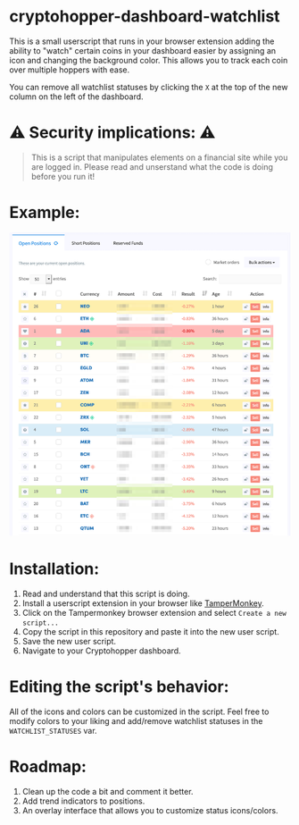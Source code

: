 # cryptohopper-dashboard-watchlist

This is a small userscript that runs in your browser extension adding the ability to "watch" certain coins in your dashboard easier by assigning an icon and changing the background color. This allows you to track each coin over multiple hoppers with ease.

You can remove all watchlist statuses by clicking the `X` at the top of the new column on the left of the dashboard.

# ⚠️ Security implications: ⚠️

> This is a script that manipulates elements on a financial site while you are logged in. Please read and unserstand what the code is doing before you run it!

# Example:

![Example dashboard with watchlist script.](cryptohopper-example.png)

# Installation:

1. Read and understand that this script is doing.
2. Install a userscript extension in your browser like [TamperMonkey](https://www.tampermonkey.net/).
3. Click on the Tampermonkey browser extension and select `Create a new script...`
4. Copy the script in this repository and paste it into the new user script.
5. Save the new user script.
6. Navigate to your Cryptohopper dashboard.

# Editing the script's behavior:

All of the icons and colors can be customized in the script. Feel free to modify colors to your liking and add/remove watchlist statuses in the `WATCHLIST_STATUSES` var.

# Roadmap:

1. Clean up the code a bit and comment it better.
3. Add trend indicators to positions.
2. An overlay interface that allows you to customize status icons/colors.
